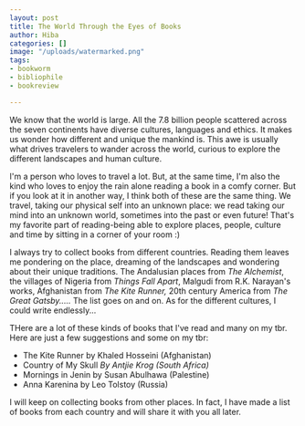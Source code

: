 ```yaml
---
layout: post
title: The World Through the Eyes of Books
author: Hiba
categories: []
image: "/uploads/watermarked.png"
tags:
- bookworm
- bibliophile
- bookreview

---
```

We know that the world is large. All the 7.8 billion people scattered across the seven continents have diverse cultures, languages and ethics. It makes us wonder how different and unique the mankind is. This awe is usually what drives travelers to wander across the world, curious to explore the different landscapes and human culture.

I'm a person who loves to travel a lot. But, at the same time, I'm also the kind who loves to enjoy the rain alone reading a book in a comfy corner. But if you look at it in another way, I think both of these are the same thing. We travel, taking our physical self into an unknown place: we read taking our mind into an unknown world, sometimes into the past or even future! That's my favorite part of reading-being able to explore places, people, culture and time by sitting in a corner of your room :)

I always try to collect books from different countries. Reading them leaves me pondering on the place, dreaming of the landscapes and wondering about their unique traditions. The Andalusian places from _The Alchemist_, the villages of Nigeria from _Things Fall Apart_, Malgudi from R.K. Narayan's works, Afghanistan from _The Kite Runner,_ 20th century America from _The Great Gatsby....._ The list goes on and on. As for the different cultures, I could write endlessly...

THere are a lot of these kinds of books that I've read and many on my tbr. Here are just a few suggestions and some on my tbr:

* The Kite Runner by Khaled Hosseini (Afghanistan)
* Country of My Skull _By Antjie Krog (South Africa)_
* Mornings in Jenin by Susan Abulhawa (Palestine)
* Anna Karenina by Leo Tolstoy (Russia)

I will keep on collecting books from other places. In fact, I have made a list of books from each country and will share it with you all later.